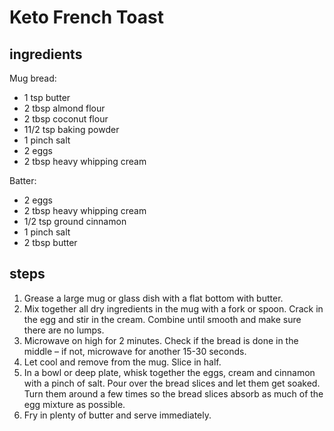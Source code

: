 # Keto French Toast

## ingredients

Mug bread:

- 1 tsp butter
- 2 tbsp almond flour
- 2 tbsp coconut flour
- 11/2 tsp baking powder
- 1 pinch salt
- 2 eggs
- 2 tbsp heavy whipping cream

Batter:

- 2 eggs
- 2 tbsp heavy whipping cream
- 1/2 tsp ground cinnamon
- 1 pinch salt
- 2 tbsp butter

## steps

1. Grease a large mug or glass dish with a flat bottom with butter.
2. Mix together all dry ingredients in the mug with a fork or spoon. Crack in the egg and stir in the cream. Combine until smooth and make sure there are no lumps.
3. Microwave on high for 2 minutes. Check if the bread is done in the middle – if not, microwave for another 15-30 seconds.
4. Let cool and remove from the mug. Slice in half.
5. In a bowl or deep plate, whisk together the eggs, cream and cinnamon with a pinch of salt. Pour over the bread slices and let them get soaked. Turn them around a few times so the bread slices absorb as much of the egg mixture as possible.
6. Fry in plenty of butter and serve immediately.
